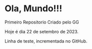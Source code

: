 # Ola, Mundo!!!
 
 Primeiro Repositorio Criado pelo GG

Hoje é dia 22 de setembro de 2023.

Linha de teste, incrementada no GitHub.
